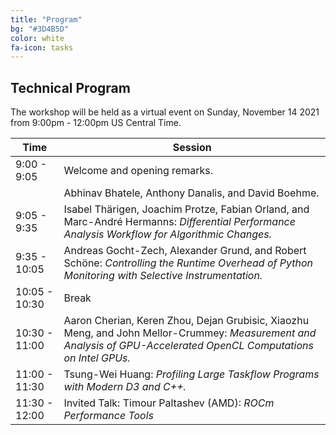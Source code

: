 ```yaml
---
title: "Program"
bg: "#3D4B5D"
color: white
fa-icon: tasks
---
```


## Technical Program 


The workshop will be held as a virtual event on Sunday, November 14 2021
from 9:00pm - 12:00pm US Central Time.

| Time            | Session |
|-----------------|---------|
| 9:00 - 9:05     | Welcome and opening remarks. |
|                 | Abhinav Bhatele, Anthony Danalis, and David Boehme. |
| 9:05 - 9:35     | Isabel Thärigen, Joachim Protze, Fabian Orland, and Marc-André Hermanns: *Differential Performance Analysis Workflow for Algorithmic Changes.* | 
| 9:35 - 10:05    | Andreas Gocht-Zech, Alexander Grund, and Robert Schöne: *Controlling the Runtime Overhead of Python Monitoring with Selective Instrumentation.* | 
| 10:05 - 10:30   | Break   |
| 10:30 - 11:00   | Aaron Cherian, Keren Zhou, Dejan Grubisic, Xiaozhu Meng, and John Mellor-Crummey: *Measurement and Analysis of GPU-Accelerated OpenCL Computations on Intel GPUs.* |
| 11:00 - 11:30   | Tsung-Wei Huang: *Profiling Large Taskflow Programs with Modern D3 and C++.* |
| 11:30 - 12:00   | Invited Talk: Timour Paltashev (AMD): *ROCm Performance Tools*

<!-- The workshop is on November, 2020 (Sunday) from 9am - 5:30 pm in room . The
detailed workshop program will be published here and on the SC20 schedule page. -->
